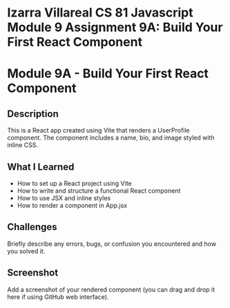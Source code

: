 # Izarra Villareal CS 81 Javascript Module 9 Assignment 9A: Build Your First React Component

# Module 9A - Build Your First React Component

## Description
This is a React app created using Vite that renders a UserProfile component. The component includes a name, bio, and image styled with inline CSS.

## What I Learned
- How to set up a React project using Vite
- How to write and structure a functional React component
- How to use JSX and inline styles
- How to render a component in App.jsx

## Challenges
Briefly describe any errors, bugs, or confusion you encountered and how you solved it.

## Screenshot
Add a screenshot of your rendered component (you can drag and drop it here if using GitHub web interface).
